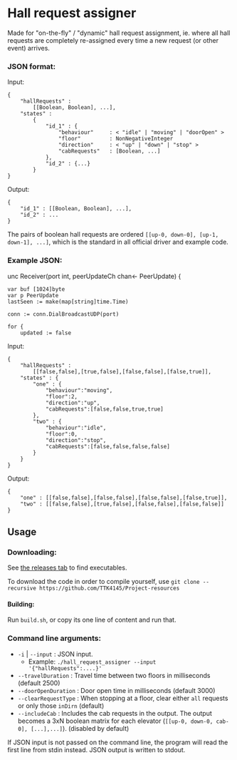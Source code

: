 Hall request assigner
=====================

Made for "on-the-fly" / "dynamic" hall request assignment, ie. where all hall requests are completely re-assigned every time a new request (or other event) arrives.

### JSON format:

Input:
```
{
    "hallRequests" : 
        [[Boolean, Boolean], ...],
    "states" : 
        {
            "id_1" : {
                "behaviour"     : < "idle" | "moving" | "doorOpen" >
                "floor"         : NonNegativeInteger
                "direction"     : < "up" | "down" | "stop" >
                "cabRequests"   : [Boolean, ...]
            },
            "id_2" : {...}
        }
}
```

Output:
```
{
    "id_1" : [[Boolean, Boolean], ...],
    "id_2" : ...
}
```

The pairs of boolean hall requests are ordered `[[up-0, down-0], [up-1, down-1], ...]`, which is the standard in all official driver and example code.


### Example JSON:
unc Receiver(port int, peerUpdateCh chan<- PeerUpdate) {

	var buf [1024]byte
	var p PeerUpdate
	lastSeen := make(map[string]time.Time)

	conn := conn.DialBroadcastUDP(port)

	for {
		updated := false
Input:
```
{
    "hallRequests" : 
        [[false,false],[true,false],[false,false],[false,true]],
    "states" : {
        "one" : {
            "behaviour":"moving",
            "floor":2,
            "direction":"up",
            "cabRequests":[false,false,true,true]
        },
        "two" : {
            "behaviour":"idle",
            "floor":0,
            "direction":"stop",
            "cabRequests":[false,false,false,false]
        }
    }
}
```

Output:
```
{
    "one" : [[false,false],[false,false],[false,false],[false,true]],
    "two" : [[false,false],[true,false],[false,false],[false,false]]
}
```


Usage
-----

### Downloading:

See [the releases tab](https://github.com/TTK4145/Project-resources/releases/latest) to find executables.

To download the code in order to compile yourself, use `git clone --recursive https://github.com/TTK4145/Project-resources`

#### Building:

Run `build.sh`, or copy its one line of content and run that.

### Command line arguments:

 - `-i` | `--input` : JSON input. 
   - Example: `./hall_request_assigner --input '{"hallRequests":....}'`
 - `--travelDuration` : Travel time between two floors in milliseconds (default 2500)
 - `--doorOpenDuration` : Door open time in milliseconds (default 3000)
 - `--clearRequestType` : When stopping at a floor, clear either `all` requests or only those `inDirn` (default)
 - `--includeCab` : Includes the cab requests in the output. The output becomes a 3xN boolean matrix for each elevator (`[[up-0, down-0, cab-0], [...],...]`). (disabled by default)
 
If JSON input is not passed on the command line, the program will read the first line from stdin instead. JSON output is written to stdout.
